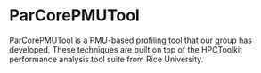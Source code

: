 # ParCorePMUTool

ParCorePMUTool is a PMU-based profiling tool that our group has developed. These techniques are built on top of the HPCToolkit performance analysis tool suite from Rice University.

